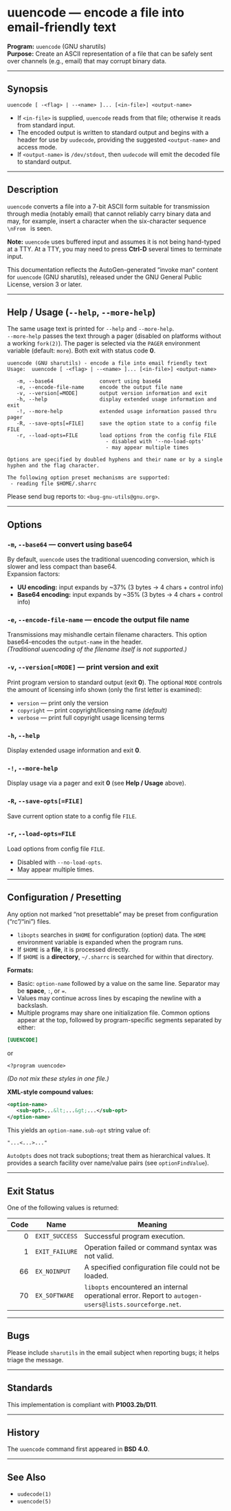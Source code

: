 # uuencode — encode a file into email-friendly text

**Program:** `uuencode` (GNU sharutils)  
**Purpose:** Create an ASCII representation of a file that can be safely sent over channels (e.g., email) that may corrupt binary data.

---

## Synopsis

```
uuencode [ -<flag> | --<name> ]... [<in-file>] <output-name>
```

- If `<in-file>` is supplied, `uuencode` reads from that file; otherwise it reads from standard input.
- The encoded output is written to standard output and begins with a header for use by `uudecode`, providing the suggested `<output-name>` and access mode.
- If `<output-name>` is `/dev/stdout`, then `uudecode` will emit the decoded file to standard output.

---

## Description

`uuencode` converts a file into a 7-bit ASCII form suitable for transmission through media (notably email) that cannot reliably carry binary data and may, for example, insert a character when the six-character sequence `\nFrom ` is seen.

**Note:** `uuencode` uses buffered input and assumes it is not being hand-typed at a TTY. At a TTY, you may need to press **Ctrl-D** several times to terminate input.

This documentation reflects the AutoGen-generated “invoke man” content for `uuencode` (GNU sharutils), released under the GNU General Public License, version 3 or later.

---

## Help / Usage (`--help`, `--more-help`)

The same usage text is printed for `--help` and `--more-help`.  
`--more-help` passes the text through a pager (disabled on platforms without a working `fork(2)`). The pager is selected via the `PAGER` environment variable (default: `more`). Both exit with status code **0**.

```
uuencode (GNU sharutils) - encode a file into email friendly text
Usage:  uuencode [ -<flag> | --<name> ]... [<in-file>] <output-name>

   -m, --base64               convert using base64
   -e, --encode-file-name     encode the output file name
   -v, --version[=MODE]       output version information and exit
   -h, --help                 display extended usage information and exit
   -!, --more-help            extended usage information passed thru pager
   -R, --save-opts[=FILE]     save the option state to a config file FILE
   -r, --load-opts=FILE       load options from the config file FILE
                                - disabled with '--no-load-opts'
                                - may appear multiple times

Options are specified by doubled hyphens and their name or by a single
hyphen and the flag character.

The following option preset mechanisms are supported:
 - reading file $HOME/.sharrc
```

Please send bug reports to: `<bug-gnu-utils@gnu.org>`.

---

## Options

### `-m`, `--base64` — convert using base64
By default, `uuencode` uses the traditional uuencoding conversion, which is slower and less compact than base64.  
Expansion factors:
- **UU encoding:** input expands by ~37% (3 bytes → 4 chars + control info)
- **Base64 encoding:** input expands by ~35% (3 bytes → 4 chars + control info)

### `-e`, `--encode-file-name` — encode the output file name
Transmissions may mishandle certain filename characters. This option base64-encodes the `output-name` in the header.  
*(Traditional uuencoding of the filename itself is not supported.)*

### `-v`, `--version[=MODE]` — print version and exit
Print program version to standard output (exit **0**). The optional `MODE` controls the amount of licensing info shown (only the first letter is examined):

- `version` — print only the version  
- `copyright` — print copyright/licensing name *(default)*  
- `verbose` — print full copyright usage licensing terms

### `-h`, `--help`
Display extended usage information and exit **0**.

### `-!`, `--more-help`
Display usage via a pager and exit **0** (see **Help / Usage** above).

### `-R`, `--save-opts[=FILE]`
Save current option state to a config file `FILE`.

### `-r`, `--load-opts=FILE`
Load options from config file `FILE`.  
- Disabled with `--no-load-opts`.  
- May appear multiple times.

---

## Configuration / Presetting

Any option not marked “not presettable” may be preset from configuration (“rc”/“ini”) files.

- `libopts` searches in `$HOME` for configuration (option) data. The `HOME` environment variable is expanded when the program runs.
- If `$HOME` is a **file**, it is processed directly.
- If `$HOME` is a **directory**, `~/.sharrc` is searched for within that directory.

**Formats:**
- Basic: `option-name` followed by a value on the same line. Separator may be **space**, `:`, or `=`.
- Values may continue across lines by escaping the newline with a backslash.
- Multiple programs may share one initialization file. Common options appear at the top, followed by program-specific segments separated by either:

```ini
[UUENCODE]
```

or

```
<?program uuencode>
```

*(Do not mix these styles in one file.)*

**XML-style compound values:**

```xml
<option-name>
   <sub-opt>...&lt;...&gt;...</sub-opt>
</option-name>
```

This yields an `option-name.sub-opt` string value of:

```
"...<...>..."
```

`AutoOpts` does not track suboptions; treat them as hierarchical values. It provides a search facility over name/value pairs (see `optionFindValue`).

---

## Exit Status

One of the following values is returned:

| Code | Name             | Meaning                                                                 |
|-----:|------------------|-------------------------------------------------------------------------|
| 0    | `EXIT_SUCCESS`   | Successful program execution.                                           |
| 1    | `EXIT_FAILURE`   | Operation failed or command syntax was not valid.                       |
| 66   | `EX_NOINPUT`     | A specified configuration file could not be loaded.                     |
| 70   | `EX_SOFTWARE`    | `libopts` encountered an internal operational error. Report to `autogen-users@lists.sourceforge.net`. |

---

## Bugs

Please include `sharutils` in the email subject when reporting bugs; it helps triage the message.

---

## Standards

This implementation is compliant with **P1003.2b/D11**.

---

## History

The `uuencode` command first appeared in **BSD 4.0**.

---

## See Also

- `uudecode(1)`
- `uuencode(5)`
